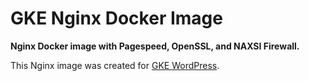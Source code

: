 # GKE Nginx Docker Image
**Nginx Docker image with Pagespeed, OpenSSL, and NAXSI Firewall.**

This Nginx image was created for [GKE WordPress](https://github.com/stcox/gke-wordpress).
